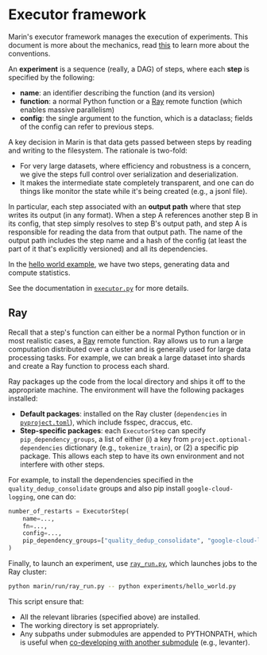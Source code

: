 # Executor framework

Marin's executor framework manages the execution of experiments.
This document is more about the mechanics, read [this](../explanations/experiments.md) to
learn more about the conventions.

An **experiment** is a sequence (really, a DAG) of steps, where each **step** is
specified by the following:
- **name**: an identifier describing the function (and its version)
- **function**: a normal Python function or a [Ray](https://docs.ray.io) remote function (which enables massive parallelism)
- **config**: the single argument to the function, which is a dataclass; fields of the config can refer to previous steps.

A key decision in Marin is that data gets passed between steps by reading and writing to the filesystem.
The rationale is two-fold:
- For very large datasets, where efficiency and robustness is a concern, we give
  the steps full control over serialization and deserialization.
- It makes the intermediate state completely transparent, and one can do things
  like monitor the state while it's being created (e.g., a jsonl file).

In particular, each step associated with an **output path** where that step
writes its output (in any format).
When a step A references another step B in its config, that step simply resolves to step B's output path,
and step A is responsible for reading the data from that output path.
The name of the output path includes the step name and a hash of the
config (at least the part of it that's explicitly versioned) and all its dependencies.

In the [hello world example](../tutorials/executor-101.md), we have two steps,
generating data and compute statistics.

See the documentation in [`executor.py`](https://github.com/marin-community/marin/blob/main/marin/execution/executor.py) for more details.

## Ray

Recall that a step's function can either be a normal Python function or in most realistic cases,
a [Ray](https://docs.ray.io/) remote function.
Ray allows us to run a large computation distributed over a cluster and is
generally used for large data processing tasks.  For example, we can break a large
dataset into shards and create a Ray function to process each shard.

Ray packages up the code from the local directory and ships it off to the appropriate machine.
The environment will have the following packages installed:
- **Default packages**: installed on the Ray cluster (`dependencies` in
  [`pyproject.toml`](https://github.com/marin-community/marin/blob/main/pyproject.toml)), which include fsspec, draccus, etc.
- **Step-specific packages**: each `ExecutorStep` can specify
  `pip_dependency_groups`, a list of either (i) a key from
  `project.optional-dependencies` dictionary (e.g., `tokenize_train`), or (2) a
  specific pip package.  This allows each step to have its own environment and
  not interfere with other steps.

For example, to install the dependencies specified in the
`quality_dedup_consolidate` groups and also pip install `google-cloud-logging`,
one can do:

```python
number_of_restarts = ExecutorStep(
    name=...,
    fn=...,
    config=...,
    pip_dependency_groups=["quality_dedup_consolidate", "google-cloud-logging"],
)
```

Finally, to launch an experiment, use [`ray_run.py`](https://github.com/marin-community/marin/blob/main/marin/run/ray_run.py), which
launches jobs to the Ray cluster:

```bash
python marin/run/ray_run.py -- python experiments/hello_world.py
```

This script ensure that:
- All the relevant libraries (specified above) are installed.
- The working directory is set appropriately.
- Any subpaths under submodules are appended to PYTHONPATH, which is useful
  when [co-developing with another submodule](../tutorials/co-develop.md) (e.g., levanter).

